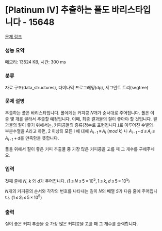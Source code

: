 # [Platinum IV] 추출하는 폴도 바리스타입니다 - 15648 

[문제 링크](https://www.acmicpc.net/problem/15648) 

### 성능 요약

메모리: 13524 KB, 시간: 300 ms

### 분류

자료 구조(data_structures), 다이나믹 프로그래밍(dp), 세그먼트 트리(segtree)

### 문제 설명

<p>추출하는 폴은 바리스타입니다. 폴에게는 커피콩 <em>N</em>개가 순서대로 주어집니다. 폴은 이 중 몇 개를 골라서 추출할 예정입니다. 이때, 최종 결과물의 질이 좋아야 할 것입니다. 결과물의 질이 좋기 위해서는, 커피콩들의 종류(정수로 표현됩니다.)로 이루어진 수열의 부분수열을 <em>A</em>라고 하면, 2 이상의 모든 i 에 대해 <em>A</em><sub><em>i</em> - 1</sub> ≡ <em>A</em><sub><em>i</em></sub> (<em>mod</em> <em>k</em>) 나 <em>A</em><sub><em>i</em> - 1</sub> - <em>d</em> ≤ <em>A</em><sub><em>i</em></sub> ≤ <em>A</em><sub><em>i</em> - 1</sub> + <em>d</em>를 만족함을 뜻합니다.</p>

<p>폴을 위해서 질이 좋은 커피 추출물 중 가장 많은 커피콩을 고를 때 그 개수를 구해주세요.</p>

### 입력 

 <p>첫째 줄에 <em>N</em>, <em>k</em> 와 <em>d</em>가 주어집니다. (1 ≤ <em>N</em> ≤ 5 × 10<sup>5</sup>, 1 ≤ <em>k</em>, <em>d</em> ≤ 5 × 10<sup>5</sup>)</p>

<p><em>N</em>개의 커피콩의 순서와 각각의 번호를 나타내는 길이 <em>N</em>의 배열 <em>S</em>가 다음 줄에 주어집니다. (1 ≤ <em>S</em><sub><em>i</em></sub> ≤ 5 × 10<sup>5</sup>)</p>

### 출력 

 <p>질이 좋은 커피 추출물 중 가장 많은 커피콩을 고를 때 그 개수를 출력합니다.</p>

